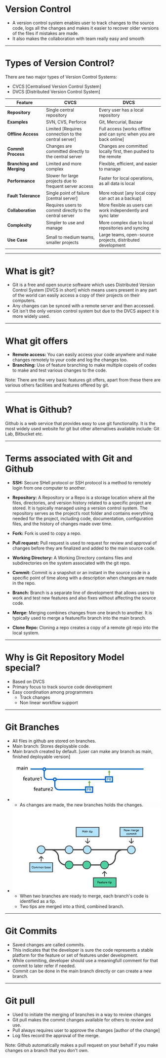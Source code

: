 # Version Control

- A version control system enables user to track changes to the source code, logs all the changes and makes it easier to recover older versions of the files if mistakes are made.
- It also makes the collaboration with team really easy and smooth

---

# Types of Version Control?

There are two major types of Version Control Systems:
- CVCS [Centralised Version Control System]
- DVCS [Distributed Version Control System]

| **Feature** | **CVCS** | **DVCS** |
| ----- | ----- | ----- |
| **Repository** | Single central repository | Every user has a local repository |
| **Examples** | SVN, CVS, Perforce | Git, Mercurial, Bazaar |
| **Offline Access** | Limited [Requires connection to the central server] | Full access [works offline and can sync when you are back online] |
| **Commit Process** | Changes are committed directly to the central server | Changes are committed locally first, then pushed to the remote |
| **Branching and Merging** | Limited and more complex | Flexible, efficient, and easier to manage |
| **Performance** | Slower for large projects due to frequent server access | Faster for local operations, as all data is local |
| **Fault Tolerance** | Single point of failure [central server] | More robust [any local copy can act as a backup] |
| **Collaboration** | Requires users to commit directly to the central server | More flexible as users can work independently and sync later |
| **Complexity** | Simpler to use and manage | More complex due to local repositories and syncing |
| **Use Case** | Small to medium teams, smaller projects | Large teams, open-source projects, distributed development |

---

# What is git?

- Git is a free and open source software which uses Distributed Version Control System [DVCS in short] which means users present in any part of the world can easily access a copy of their projects on their computers.
- Any changes can be synced with a remote server and then accessed.
- Git isn't the only version control system but due to the DVCS aspect it is more widely used.

---

# What git offers

- **Remote access:** You can easily access your code anywhere and make changes remotely to your code and log the changes too.
- **Branching:** Use of feature branching to make multiple copeis of codes to make and test various changes to the code.

Note: There are the very basic features git offers, apart from these there are various others facilities and features offered by git.

---

# What is Github?

Github is a web service that provides easy to use git functionality. It is the most widely used website for git but other alternatives available include: Git Lab, Bitbucket etc.

---

# Terms associated with Git and Github

- **SSH:** Secure SHell protocol or SSH protocol is a method to remotely login from one computer to another.

- **Repository:** A Repository or a Repo is a storage location where all the files, directories, and version history related to a specific project are stored. It is typically managed using a version control system. The repository serves as the project’s root folder and contains everything needed for the project, including code, documentation, configuration files, and the history of changes made over time.

- **Fork:** Fork is used to copy a repo.

- **Pull request:** Pull request is used to request for review and approval of changes before they are finalized and added to the main source code.

- **Working Directory:** A Working Directory contains files and subdirectories on the system associated with the git repo.

- **Commit:** Commit is a snapshot or an instant in the source code in a specific point of time along with a description when changes are made in the repo.

- **Branch:** Branch is a separate line of development that allows users to work and test new features and also fixes without affecting the source code.

- **Merge:** Merging combines changes from one branch to another. It is typically used to merge a feature/fix branch into the main branch.

- **Clone Repo:** Cloning a repo creates a copy of a remote git repo into the local system.

---

# Why is Git Repository Model special?

- Based on DVCS
- Primary focus to track source code development
- Easy coordination among programmers
    - Track changes
    - Non linear workflow support

---

# Git Branches

- All files in github are stored on branches.
- Main branch: Stores deployable code.
- Main branch created by default. [user can make any branch as main, finished deployable version]
- ![The image describes the function of branches and how they are created and managed](images/branches.webp)
    - As changes are made, the new branches holds the changes.
- ![The image describes how the branches are merged into a single branch](images/merge_branch.png)
    - When two branches are ready to merge, each branch's code is identified as a tip.
    - Two tips are merged into a third, combined branch.

---

# Git Commits

- Saved changes are called commits.
- This indicates that the developer is sure the code represents a stable platform for the feature or set of features under development.
- While commiting, developer should use a meaningfull comment for that commit to later refer if needed.
- Commit can be done in the main branch directly or can create a new branch.

---

# Git pull

- Used to initiate the merging of branches in a way to review changes
- Git pull makes the commit changes available for others to review and use.
- Pull always requires user to approve the changes [author of the change]
- Log files record the approval of the merge.

Note: Github automatically makes a pull request on your behalf if you make changes on a branch that you don't own.
